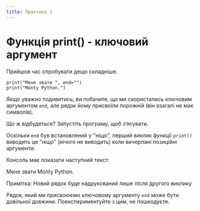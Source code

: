 ```yaml
---
title: Практика 2
---
```


# Функція print() - ключовий аргумент
Прийшов час спробувати дещо складніше.

`print("Мене звати ", end="")`  
`print("Monty Python.")`

Якщо уважно подивитись, ви побачите, що ми скористались ключовим аргументом `end`, але рядок йому присвоїли порожній (він взагалі не має символів).

Що ж відбудеться? Запустіть програму, щоб зʼясувати.

Оскільки `end` був встановлений у "ніщо", перший виклик функції `print()` виводить це "ніщо" (нічого не виводить) коли вичерпані позиційні аргументи.

Консоль має показати наступний текст:

Мене звати Monty Python.

Примітка: Новий рядок буде надрукований лише після другого виклику

Рядок, який ми присвоюємо ключовому аргументу `end` може бути довільної довжини. Поекспериментуйте з цим, не пошкодуєте.
